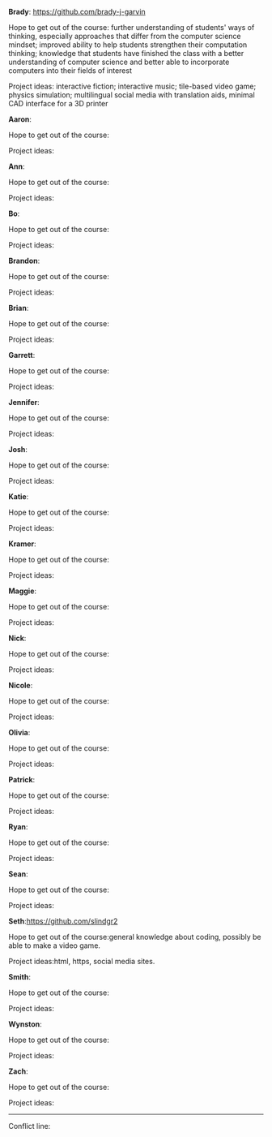 **Brady**: https://github.com/brady-j-garvin

Hope to get out of the course: further understanding of students' ways of thinking, especially approaches that differ from the computer science mindset; improved ability to help students strengthen their computation thinking; knowledge that students have finished the class with a better understanding of computer science and better able to incorporate computers into their fields of interest

Project ideas: interactive fiction; interactive music; tile-based video game; physics simulation; multilingual social media with translation aids, minimal CAD interface for a 3D printer

**Aaron**:

Hope to get out of the course:

Project ideas:

**Ann**:

Hope to get out of the course:

Project ideas:

**Bo**:

Hope to get out of the course:

Project ideas:

**Brandon**:

Hope to get out of the course:

Project ideas:

**Brian**:

Hope to get out of the course:

Project ideas:

**Garrett**:

Hope to get out of the course:

Project ideas:

**Jennifer**:

Hope to get out of the course:

Project ideas:

**Josh**:

Hope to get out of the course:

Project ideas:

**Katie**:

Hope to get out of the course:

Project ideas:

**Kramer**:

Hope to get out of the course:

Project ideas:

**Maggie**:

Hope to get out of the course:

Project ideas:

**Nick**:

Hope to get out of the course:

Project ideas:

**Nicole**:

Hope to get out of the course:

Project ideas:

**Olivia**:

Hope to get out of the course:

Project ideas:

**Patrick**:

Hope to get out of the course:

Project ideas:

**Ryan**:

Hope to get out of the course:

Project ideas:

**Sean**:

Hope to get out of the course:

Project ideas:

**Seth**:https://github.com/slindgr2

Hope to get out of the course:general knowledge about coding, possibly be able to make a video game.

Project ideas:html, https, social media sites.

**Smith**:

Hope to get out of the course:

Project ideas:

**Wynston**:

Hope to get out of the course:

Project ideas:

**Zach**:

Hope to get out of the course:

Project ideas:

--------

Conflict line:

